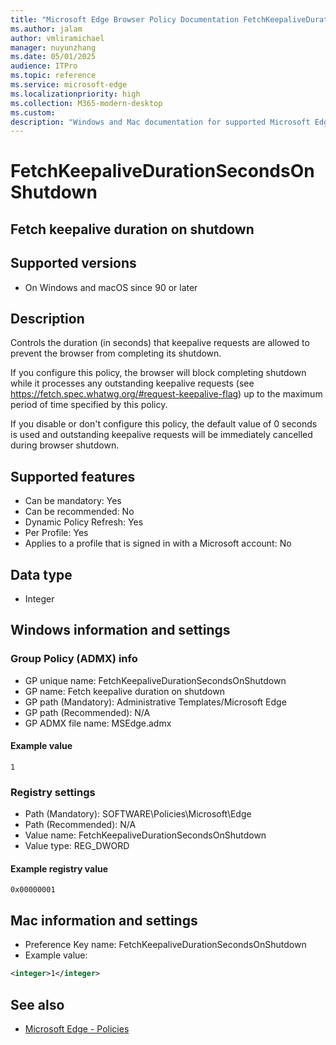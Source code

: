 ```yaml
---
title: "Microsoft Edge Browser Policy Documentation FetchKeepaliveDurationSecondsOnShutdown"
ms.author: jalam
author: vmliramichael
manager: nuyunzhang
ms.date: 05/01/2025
audience: ITPro
ms.topic: reference
ms.service: microsoft-edge
ms.localizationpriority: high
ms.collection: M365-modern-desktop
ms.custom:
description: "Windows and Mac documentation for supported Microsoft Edge Browser policy: Fetch keepalive duration on shutdown"
---
```


<!--THIS FILE IS AUTOMATICALLY GENERATED. MANUAL CHANGES WILL BE OVERWRITTEN.-->
<!--Please contact the Microsoft Edge Manageability team with any questions.-->

# FetchKeepaliveDurationSecondsOnShutdown

## Fetch keepalive duration on shutdown


## Supported versions

- On Windows and macOS since 90 or later

## Description

Controls the duration (in seconds) that keepalive requests are allowed to prevent the browser from completing its shutdown.

If you configure this policy, the browser will block completing shutdown while it processes any outstanding keepalive requests (see https://fetch.spec.whatwg.org/#request-keepalive-flag) up to the maximum period of time specified by this policy.

If you disable or don't configure this policy, the default value of 0 seconds is used and outstanding keepalive requests will be immediately cancelled during browser shutdown.

## Supported features

- Can be mandatory: Yes
- Can be recommended: No
- Dynamic Policy Refresh: Yes
- Per Profile: Yes
- Applies to a profile that is signed in with a Microsoft account: No

## Data type

- Integer

## Windows information and settings

### Group Policy (ADMX) info

- GP unique name: FetchKeepaliveDurationSecondsOnShutdown
- GP name: Fetch keepalive duration on shutdown
- GP path (Mandatory): Administrative Templates/Microsoft Edge
- GP path (Recommended): N/A
- GP ADMX file name: MSEdge.admx

#### Example value

```
1
```

### Registry settings

- Path (Mandatory): SOFTWARE\Policies\Microsoft\Edge
- Path (Recommended): N/A
- Value name: FetchKeepaliveDurationSecondsOnShutdown
- Value type: REG_DWORD

#### Example registry value

```
0x00000001
```


## Mac information and settings

- Preference Key name: FetchKeepaliveDurationSecondsOnShutdown
- Example value:

```xml
<integer>1</integer>
```

## See also
- [Microsoft Edge - Policies](../microsoft-edge-policies.md)
